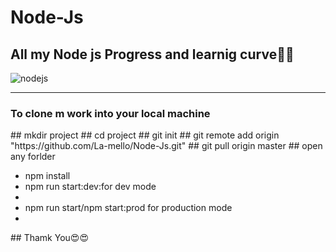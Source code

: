 # Node-Js
## All my Node js Progress and learnig curve🤩🤩

<img src="https://th.bing.com/th/id/OIP.U_0Of2ht_UFjabtOpE2JZwHaD4?w=323&h=180&c=7&r=0&o=5&pid=1.7"
      title="credit:technoFAQ"
      alt="nodejs"
/>
<hr>
<h3>To clone m work into your local machine</h3>
## mkdir project
## cd project
## git init
## git remote add origin "https://github.com/La-mello/Node-Js.git"
## git pull origin master
## open any forlder
  <ul>
    <li>npm install</li>
    <li>npm run start:dev:for dev mode<li>
    <li>npm run start/npm start:prod for production mode<li>
  </ul>
 ## Thamk You😍😍
